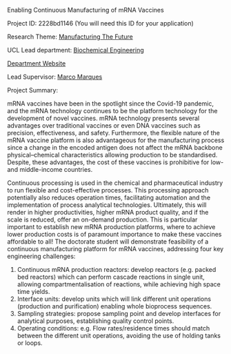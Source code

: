 Enabling Continuous Manufacturing of mRNA Vaccines

Project ID: 2228bd1146
(You will need this ID for your application)

Research Theme: [Manufacturing The Future](../themes/manufacturing-the-future.md)

UCL Lead department: [Biochemical Engineering](../departments/biochemical-engineering.md)

[Department Website](https://www.ucl.ac.uk/biochemical-engineering)

Lead Supervisor: [Marco Marques](https://iris.ucl.ac.uk/iris/browse/profile?upi=MMARQ87)

Project Summary:

mRNA vaccines have been in the spotlight since the Covid-19 pandemic, and the mRNA technology continues to be the platform technology for the development of novel vaccines. mRNA technology presents several advantages over traditional vaccines or even DNA vaccines such as precision, effectiveness, and safety. Furthermore, the flexible nature of the mRNA vaccine platform is also advantageous for the manufacturing process since a change in the encoded antigen does not affect the mRNA backbone physical–chemical characteristics allowing production to be standardised. Despite, these advantages, the cost of these vaccines is prohibitive for low- and middle-income countries. 
 
 Continuous processing is used in the chemical and pharmaceutical industry to run flexible and cost-effective processes. This processing approach potentially also reduces operation times, facilitating automation and the implementation of process analytical technologies. Ultimately, this will render in higher productivities, higher mRNA product quality, and if the scale is reduced, offer an on-demand production. This is particular important to establish new mRNA production platforms, where to achieve lower production costs is of paramount importance to make these vaccines affordable to all!
 The doctorate student will demonstrate feasibility of a continuous manufacturing platform for mRNA vaccines, addressing four key engineering challenges:
 1) Continuous mRNA production reactors: develop reactors (e.g. packed bed reactors) which can perform cascade reactions in single unit, allowing compartmentalisation of reactions, while achieving high space time yields. 
 2) Interface units: develop units which will link different unit operations (production and purification) enabling whole bioprocess sequences. 
 3) Sampling strategies: propose sampling point and develop interfaces for analytical purposes, establishing quality control points. 
 4) Operating conditions: e.g. Flow rates/residence times should match between the different unit operations, avoiding the use of holding tanks or loops.